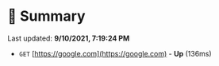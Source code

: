 # 📖 Summary
Last updated: **9/10/2021, 7:19:24 PM**

- `GET` [https://google.com](https://google.com) - **Up** (136ms)
